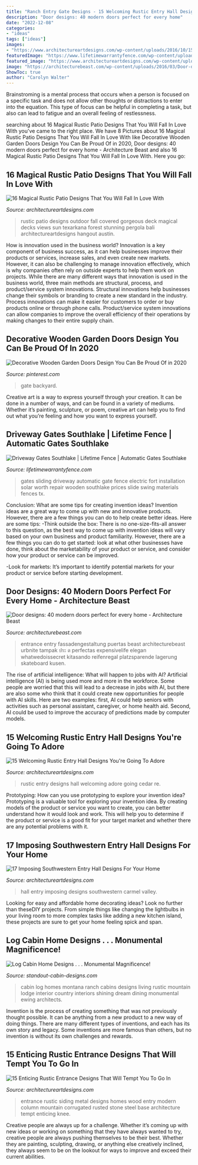 ```yaml
---
title: "Ranch Entry Gate Designs - 15 Welcoming Rustic Entry Hall Designs You&#039;re Going To Adore"
description: "Door designs: 40 modern doors perfect for every home"
date: "2022-12-08"
categories:
- "ideas"
tags: ["ideas"]
images:
- "https://www.architectureartdesigns.com/wp-content/uploads/2016/10/15-Welcoming-Rustic-Entry-Hall-Designs-Youre-Going-To-Adore-7.jpg"
featuredImage: "https://www.lifetimewarrantyfence.com/wp-content/uploads/2014/02/bird-close.jpg"
featured_image: "https://www.architectureartdesigns.com/wp-content/uploads/2019/06/17-Imposing-Farmhouse-Entry-Hall-Designs-For-Your-Home-3.jpg"
image: "https://architecturebeast.com/wp-content/uploads/2016/03/Door-designs-40-modern-doors-perfect-for-every-home-featured-on-architecture-beast-13.jpg"
ShowToc: true
author: "Carolyn Walter"
---
```



Brainstroming is a mental process that occurs when a person is focused on a specific task and does not allow other thoughts or distractions to enter into the equation. This type of focus can be helpful in completing a task, but also can lead to fatigue and an overall feeling of restlessness.

	

		
searching about 16 Magical Rustic Patio Designs That You Will Fall In Love With you've came to the right place. We have 8 Pictures about 16 Magical Rustic Patio Designs That You Will Fall In Love With like Decorative Wooden Garden Doors Design You Can Be Proud Of in 2020, Door designs: 40 modern doors perfect for every home - Architecture Beast and also 16 Magical Rustic Patio Designs That You Will Fall In Love With. Here you go:
		
    
## 16 Magical Rustic Patio Designs That You Will Fall In Love With

<img loading=lazy src="https://www.architectureartdesigns.com/wp-content/uploads/2016/10/16-Magical-Rustic-Patio-Designs-That-You-Will-Fall-In-Love-With-10.jpg" onerror="this.onerror=null;this.src='https://tse1.mm.bing.net/th?id=OIP.n8m92CNtwqeV5OEI5QBn0AHaE8&amp;pid=15.1';" alt="16 Magical Rustic Patio Designs That You Will Fall In Love With">

_Source: architectureartdesigns.com_

>rustic patio designs outdoor fall covered gorgeous deck magical decks views sun texarkana forest stunning pergola bali architectureartdesigns hangout austin. 

	

How is innovation used in the business world?
Innovation is a key component of business success, as it can help businesses improve their products or services, increase sales, and even create new markets. However, it can also be challenging to manage innovation effectively, which is why companies often rely on outside experts to help them work on projects. 
While there are many different ways that innovation is used in the business world, three main methods are structural, process, and product/service system innovations. Structural innovations help businesses change their symbols or branding to create a new standard in the industry. Process innovations can make it easier for customers to order or buy products online or through phone calls. Product/service system innovations can allow companies to improve the overall efficiency of their operations by making changes to their entire supply chain.

    
## Decorative Wooden Garden Doors Design You Can Be Proud Of In 2020

<img loading=lazy src="https://i.pinimg.com/736x/b3/9a/bd/b39abd0d9e0163235e89cdb4ad5294c5.jpg" onerror="this.onerror=null;this.src='https://tse3.mm.bing.net/th?id=OIP.TlnKRxVBjZt785px2UaOUAHaJ3&amp;pid=15.1';" alt="Decorative Wooden Garden Doors Design You Can Be Proud Of in 2020">

_Source: pinterest.com_

>gate backyard. 

	

Creative art is a way to express yourself through your creation. It can be done in a number of ways, and can be found in a variety of mediums. Whether it’s painting, sculpture, or poem, creative art can help you to find out what you’re feeling and how you want to express yourself.

    
## Driveway Gates Southlake | Lifetime Fence | Automatic Gates Southlake

<img loading=lazy src="https://www.lifetimewarrantyfence.com/wp-content/uploads/2014/02/bird-close.jpg" onerror="this.onerror=null;this.src='https://tse3.mm.bing.net/th?id=OIP.USHnkiwaJot14fluEMZ51wHaFj&amp;pid=15.1';" alt="Driveway Gates Southlake | Lifetime Fence | Automatic Gates Southlake">

_Source: lifetimewarrantyfence.com_

>gates sliding driveway automatic gate fence electric fort installation solar worth repair wooden southlake prices slide swing materials fences tx. 

	

Conclusion: What are some tips for creating invention ideas?
Invention ideas are a great way to come up with new and innovative products. However, there are a few things you can do to help create better ideas. Here are some tips:
-Think outside the box: There is no one-size-fits-all answer to this question, as the best way to come up with invention ideas will vary based on your own business and product familiarity. However, there are a few things you can do to get started: look at what other businesses have done, think about the marketability of your product or service, and consider how your product or service can be improved.

-Look for markets: It’s important to identify potential markets for your product or service before starting development.

    
## Door Designs: 40 Modern Doors Perfect For Every Home - Architecture Beast

<img loading=lazy src="https://architecturebeast.com/wp-content/uploads/2016/03/Door-designs-40-modern-doors-perfect-for-every-home-featured-on-architecture-beast-13.jpg" onerror="this.onerror=null;this.src='https://tse3.mm.bing.net/th?id=OIP.YtHj8_B1-KHaMX7ZlaMVHwHaLH&amp;pid=15.1';" alt="Door designs: 40 modern doors perfect for every home - Architecture Beast">

_Source: architecturebeast.com_

>entrance entry fassadengestaltung puertas beast architecturebeast urbnite tampak ประ ต perfectas expensivelife elegan whatwedoissecret kitasando reifenregal platzsparende lagerung skateboard kusen. 

	

The rise of artificial intelligence: What will happen to jobs with AI?
Artificial intelligence (AI) is being used more and more in the workforce. Some people are worried that this will lead to a decrease in jobs with AI, but there are also some who think that it could create new opportunities for people with AI skills. Here are two examples: first, AI could help seniors with activities such as personal assistant, caregiver, or home health aid. Second, AI could be used to improve the accuracy of predictions made by computer models.

    
## 15 Welcoming Rustic Entry Hall Designs You&#039;re Going To Adore

<img loading=lazy src="https://www.architectureartdesigns.com/wp-content/uploads/2016/10/15-Welcoming-Rustic-Entry-Hall-Designs-Youre-Going-To-Adore-7.jpg" onerror="this.onerror=null;this.src='https://tse4.mm.bing.net/th?id=OIP.FhjDUirnLa2SQJ4EDsNrFAHaLG&amp;pid=15.1';" alt="15 Welcoming Rustic Entry Hall Designs You&#039;re Going To Adore">

_Source: architectureartdesigns.com_

>rustic entry designs hall welcoming adore going cedar re. 

	

Prototyping: How can you use prototyping to explore your invention idea?
Prototyping is a valuable tool for exploring your invention idea. By creating models of the product or service you want to create, you can better understand how it would look and work. This will help you to determine if the product or service is a good fit for your target market and whether there are any potential problems with it.

    
## 17 Imposing Southwestern Entry Hall Designs For Your Home

<img loading=lazy src="https://www.architectureartdesigns.com/wp-content/uploads/2019/06/17-Imposing-Farmhouse-Entry-Hall-Designs-For-Your-Home-3.jpg" onerror="this.onerror=null;this.src='https://tse4.mm.bing.net/th?id=OIP.84nS8wKSKcidacY3BfSzqgHaLH&amp;pid=15.1';" alt="17 Imposing Southwestern Entry Hall Designs For Your Home">

_Source: architectureartdesigns.com_

>hall entry imposing designs southwestern carmel valley. 

	

Looking for easy and affordable home decorating ideas? Look no further than theseDIY projects. From simple things like changing the lightbulbs in your living room to more complex tasks like adding a new kitchen island, these projects are sure to get your home feeling spick and span.

    
## Log Cabin Home Designs . . . Monumental Magnificence!

<img loading=lazy src="http://www.standout-cabin-designs.com/images/log-cabin-home-designs7.JPG" onerror="this.onerror=null;this.src='https://tse4.mm.bing.net/th?id=OIP.lDBNmZvtig7NfVzmfAKovgHaJo&amp;pid=15.1';" alt="Log Cabin Home Designs . . . Monumental Magnificence!">

_Source: standout-cabin-designs.com_

>cabin log homes montana ranch cabins designs living rustic mountain lodge interior country interiors shining dream dining monumental ewing architects. 

	

Invention is the process of creating something that was not previously thought possible. It can be anything from a new product to a new way of doing things. There are many different types of inventions, and each has its own story and legacy. Some inventions are more famous than others, but no invention is without its own challenges and rewards.

    
## 15 Enticing Rustic Entrance Designs That Will Tempt You To Go In

<img loading=lazy src="http://www.architectureartdesigns.com/wp-content/uploads/2016/10/15-Enticing-Rustic-Entrance-Designs-That-Will-Tempt-You-To-Go-In-8.jpg" onerror="this.onerror=null;this.src='https://tse3.mm.bing.net/th?id=OIP.v9-MuykhUbn3K0jRHUnmgQHaKi&amp;pid=15.1';" alt="15 Enticing Rustic Entrance Designs That Will Tempt You To Go In">

_Source: architectureartdesigns.com_

>entrance rustic siding metal designs homes wood entry modern column mountain corrugated rusted stone steel base architecture tempt enticing knee. 

	

Creative people are always up for a challenge. Whether it’s coming up with new ideas or working on something that they have always wanted to try, creative people are always pushing themselves to be their best. Whether they are painting, sculpting, drawing, or anything else creatively inclined, they always seem to be on the lookout for ways to improve and exceed their current abilities.

